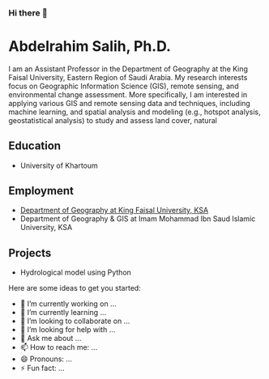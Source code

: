 ### Hi there 👋
# Abdelrahim Salih, Ph.D.


I am an Assistant Professor in the Department of Geography at the King Faisal University, Eastern Region of Saudi Arabia. My research interests focus on Geographic Information Science (GIS), remote sensing, and environmental change assessment. More specifically, I am interested in applying various GIS and remote sensing data and techniques, including machine learning, and spatial analysis and modeling (e.g., hotspot analysis, geostatistical analysis) to study and assess land cover, natural

## Education
- University of Khartoum



## Employment
- [Department of Geography at King Faisal University, KSA](https://www.kfu.edu.sa)
- Department of Geography & GIS at Imam Mohammad Ibn Saud Islamic University, KSA


## Projects
- Hydrological model using Python

Here are some ideas to get you started:

- 🔭 I’m currently working on ...
- 🌱 I’m currently learning ...
- 👯 I’m looking to collaborate on ...
- 🤔 I’m looking for help with ...
- 💬 Ask me about ...
- 📫 How to reach me: ...
- 😄 Pronouns: ...
- ⚡ Fun fact: ...


